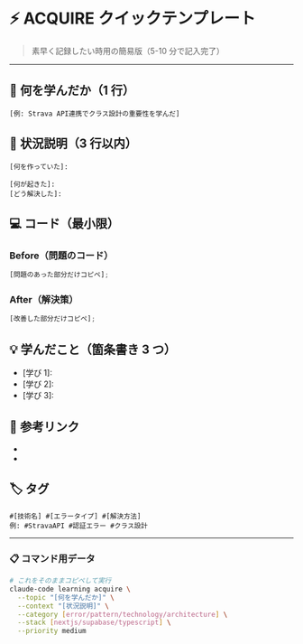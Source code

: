 # ⚡ ACQUIRE クイックテンプレート

> 素早く記録したい時用の簡易版（5-10 分で記入完了）

---

## 🎯 何を学んだか（1 行）

```
[例: Strava API連携でクラス設計の重要性を学んだ]
```

## 📝 状況説明（3 行以内）

```
[何を作っていた]:

[何が起きた]:
[どう解決した]:
```

## 💻 コード（最小限）

### Before（問題のコード）

```typescript
[問題のあった部分だけコピペ];
```

### After（解決策）

```typescript
[改善した部分だけコピペ];
```

## 💡 学んだこと（箇条書き 3 つ）

- [学び 1]:
- [学び 2]:
- [学び 3]:

## 🔗 参考リンク

- [URL1]: [何の情報か]
- [URL2]: [何の情報か]

## 🏷️ タグ

```
#[技術名] #[エラータイプ] #[解決方法]
例: #StravaAPI #認証エラー #クラス設計
```

---

### 📋 コマンド用データ

```bash
# これをそのままコピペして実行
claude-code learning acquire \
  --topic "[何を学んだか]" \
  --context "[状況説明]" \
  --category [error/pattern/technology/architecture] \
  --stack [nextjs/supabase/typescript] \
  --priority medium
```
